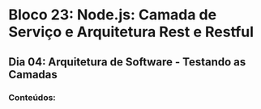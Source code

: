 # Bloco 23: Node.js: Camada de Serviço e Arquitetura Rest e Restful
## Dia 04: Arquitetura de Software - Testando as Camadas
### Conteúdos:
